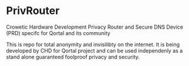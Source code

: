 # PrivRouter
Crowetic Hardware Development Privacy Router and Secure DNS Device (PRD) specifc for Qortal and its community

This is repo for total anonymity and invisilibty on the internet. It is being developed by CHD for Qortal project and can be used independenly as a stand alone guaranteed foolproof privacy and security.
